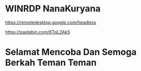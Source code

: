 # WINRDP NanaKuryana
https://remotedesktop.google.com/headless

https://pastebin.com/6TqL2Ak5

# Selamat Mencoba Dan Semoga Berkah Teman Teman
